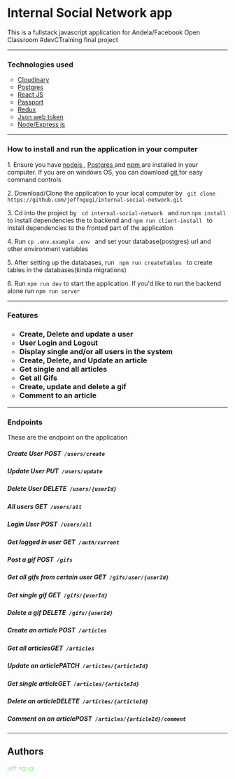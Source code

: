 
<h1>Internal Social Network app </h1>

<p>This is a fullstack javascript application for Andela/Facebook Open Classroom #devCTraining final project </p>
<hr />
<h3>Technologies used  </h3>
<ul style="list-style-type:circle;">
    <li><a href="https://cloudinary.com/" target="_blank"> Cloudinary </a> </li>
    <li><a href="https://www.postgresql.org/docs/10/index.html" target="_blank"> Postgres </a> </li>
    <li><a href="https://reactjs.org/" target="_blank"> React JS </a> </li>
    <li><a href="http://www.passportjs.org/" target="_blank"> Passport </a> </li>
    <li><a href="https://redux.js.org/" target="_blank"> Redux </a> </li>
    <li><a href="https://jwt.io/" target="_blank"> Json web token </a> </li>
    <li><a href="https://expressjs.com/" target="_blank"> Node/Express js </a> </li>
</ul>
<hr />

<h3> How to install and run the application in your computer </h3>

<p>1. Ensure you have <a href="https://nodejs.org/en/" target="_blank"> nodejs </a>, <a href="https://www.postgresql.org/" target="_blank"> Postgres </a> and <a href="https://www.npmjs.com/" target="_blank">npm </a> are installed in your computer. If you are on windows OS, you can download  <a href="https://git-scm.com/">git </a> for easy command controls</p>

<p>2. Download/Clone the application to your local computer by <code> git clone https://github.com/jeffngugi/internal-social-network.git </code>  </p>

<p>3. Cd into the project by <code> cd internal-social-network </code> and run <code>npm install </code> to install dependencies the to backend and <code>npm run client-install </code> to install dependencies to the fronted part of the application </p>

<p>4. Run <code>cp .env.example .env </code> and set your database(postgres) url and other environment variables </p>

<p>5. After setting up the databases, run <code> npm run createTables </code> to create tables in the databases(kinda migrations) </p>

<p>6. Run <code>npm run dev</code> to start the application. If you'd like to run the backend alone run <code>npm run server </code>

<hr />

<h3> Features <h3>
<ul style="list-style-type:circle;">
    <li>Create, Delete and update a user</li>
    <li>User Login and Logout</li>
    <li>Display single and/or all users in the system</li>
    <li>Create, Delete, and Update an article</li>
    <li>Get single and all articles</li>
    <li>Get all Gifs</li>
    <li>Create, update and delete a gif</li>
    <li>Comment to an article</li>
</ul>

<hr />
<h3> Endpoints </h3>
<p>These are the endpoint on the application </p>
<h5>Create User <b>POST</b><code> /users/create</code></h5>
<h5>Update User <b>PUT</b><code> /users/update</code></h5>
<h5>Delete User <b>DELETE</b><code> /users/{userId}</code></h5>
<h5>All users <b>GET</b><code> /users/all</code></h5>
<h5>Login User <b>POST</b><code> /users/all</code></h5>
<h5>Get logged in user <b>GET</b><code> /auth/current</code></h5>
<h5>Post a gif <b>POST</b><code> /gifs</code></h5>
<h5>Get all gifs from certain user <b>GET</b><code> /gifs/user/{userId}</code></h5>
<h5>Get single gif <b>GET</b><code> /gifs/{userId}</code></h5>
<h5>Delete a gif <b>DELETE</b><code> /gifs/{userId}</code></h5>
<h5>Create an article <b>POST</b><code> /articles</code></h5>
<h5>Get all articles<b>GET</b><code> /articles</code></h5>
<h5>Update an article<b>PATCH</b><code> /articles/{articleId}</code></h5>
<h5>Get single article<b>GET</b><code> /articles/{articleId}</code></h5>
<h5>Delete an article<b>DELETE</b><code> /articles/{articleId}</code></h5>
<h5>Comment on an article<b>POST</b><code> /articles/{articleId}/comment</code></h5>

<hr />
<h2>Authors </h2>
<p style="color:lightgreen">jeff ngugi</p>
 
